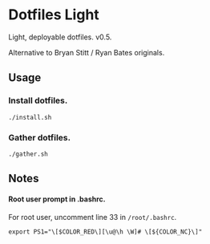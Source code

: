 # Dotfiles Light

Light, deployable dotfiles. v0.5.

Alternative to Bryan Stitt / Ryan Bates originals.

## Usage

### Install dotfiles.

```shell
./install.sh
```

### Gather dotfiles.

```shell
./gather.sh
```

## Notes

#### Root user prompt in .bashrc.

For root user, uncomment line 33 in `/root/.bashrc`.

```shell
export PS1="\[$COLOR_RED\][\u@\h \W]# \[${COLOR_NC}\]"
```
